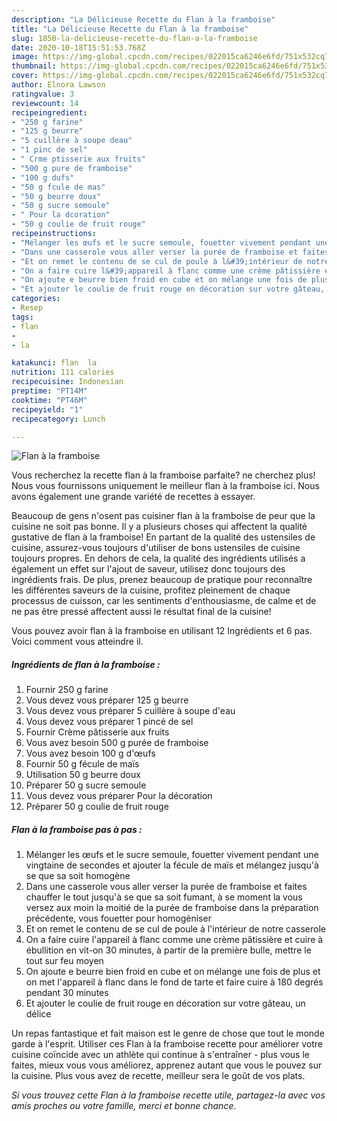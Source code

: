 ```yaml
---
description: "La Délicieuse Recette du Flan à la framboise"
title: "La Délicieuse Recette du Flan à la framboise"
slug: 1850-la-delicieuse-recette-du-flan-a-la-framboise
date: 2020-10-18T15:51:53.768Z
image: https://img-global.cpcdn.com/recipes/022015ca6246e6fd/751x532cq70/flan-a-la-framboise-photo-principale-de-la-recette.jpg
thumbnail: https://img-global.cpcdn.com/recipes/022015ca6246e6fd/751x532cq70/flan-a-la-framboise-photo-principale-de-la-recette.jpg
cover: https://img-global.cpcdn.com/recipes/022015ca6246e6fd/751x532cq70/flan-a-la-framboise-photo-principale-de-la-recette.jpg
author: Elnora Lawson
ratingvalue: 3
reviewcount: 14
recipeingredient:
- "250 g farine"
- "125 g beurre"
- "5 cuillère à soupe deau"
- "1 pinc de sel"
- " Crme ptisserie aux fruits"
- "500 g pure de framboise"
- "100 g dufs"
- "50 g fcule de mas"
- "50 g beurre doux"
- "50 g sucre semoule"
- " Pour la dcoration"
- "50 g coulie de fruit rouge"
recipeinstructions:
- "Mélanger les œufs et le sucre semoule, fouetter vivement pendant une vingtaine de secondes et ajouter la fécule de maïs et mélangez jusqu&#39;à se que sa soit homogène"
- "Dans une casserole vous aller verser la purée de framboise et faites chauffer le tout jusqu&#39;à se que sa soit fumant, à se moment la vous versez aux moin la moitié de la purée de framboise dans la préparation précédente, vous fouetter pour homogèniser"
- "Et on remet le contenu de se cul de poule à l&#39;intérieur de notre casserole"
- "On a faire cuire l&#39;appareil à flanc comme une crème pâtissière et cuire à ébullition en vit-on 30 minutes, à partir de la première bulle, mettre le tout sur feu moyen"
- "On ajoute e beurre bien froid en cube et on mélange une fois de plus et on met l&#39;appareil à flanc dans le fond de tarte et faire cuire à 180 degrés pendant 30 minutes"
- "Et ajouter le coulie de fruit rouge en décoration sur votre gâteau, un délice"
categories:
- Resep
tags:
- flan
- 
- la

katakunci: flan  la 
nutrition: 111 calories
recipecuisine: Indonesian
preptime: "PT14M"
cooktime: "PT46M"
recipeyield: "1"
recipecategory: Lunch

---
```



![Flan à la framboise](https://img-global.cpcdn.com/recipes/022015ca6246e6fd/751x532cq70/flan-a-la-framboise-photo-principale-de-la-recette.jpg)

Vous recherchez la recette flan à la framboise parfaite? ne cherchez plus! Nous vous fournissons uniquement le meilleur flan à la framboise ici. Nous avons également une grande variété de recettes à essayer.

Beaucoup de gens n'osent pas cuisiner flan à la framboise de peur que la cuisine ne soit pas bonne. Il y a plusieurs choses qui affectent la qualité gustative de flan à la framboise! En partant de la qualité des ustensiles de cuisine, assurez-vous toujours d'utiliser de bons ustensiles de cuisine toujours propres. En dehors de cela, la qualité des ingrédients utilisés a également un effet sur l'ajout de saveur, utilisez donc toujours des ingrédients frais. De plus, prenez beaucoup de pratique pour reconnaître les différentes saveurs de la cuisine, profitez pleinement de chaque processus de cuisson, car les sentiments d'enthousiasme, de calme et de ne pas être pressé affectent aussi le résultat final de la cuisine!

<!--inarticleads1-->

Vous pouvez avoir flan à la framboise en utilisant 12 Ingrédients et 6 pas. Voici comment vous atteindre il.

##### Ingrédients de flan à la framboise :

1. Fournir 250 g farine
1. Vous devez vous préparer 125 g beurre
1. Vous devez vous préparer 5 cuillère à soupe d&#39;eau
1. Vous devez vous préparer 1 pincé de sel
1. Fournir  Crème pâtisserie aux fruits
1. Vous avez besoin 500 g purée de framboise
1. Vous avez besoin 100 g d&#39;œufs
1. Fournir 50 g fécule de maïs
1. Utilisation 50 g beurre doux
1. Préparer 50 g sucre semoule
1. Vous devez vous préparer  Pour la décoration
1. Préparer 50 g coulie de fruit rouge




<!--inarticleads2-->

##### Flan à la framboise pas à pas :

1. Mélanger les œufs et le sucre semoule, fouetter vivement pendant une vingtaine de secondes et ajouter la fécule de maïs et mélangez jusqu&#39;à se que sa soit homogène
1. Dans une casserole vous aller verser la purée de framboise et faites chauffer le tout jusqu&#39;à se que sa soit fumant, à se moment la vous versez aux moin la moitié de la purée de framboise dans la préparation précédente, vous fouetter pour homogèniser
1. Et on remet le contenu de se cul de poule à l&#39;intérieur de notre casserole
1. On a faire cuire l&#39;appareil à flanc comme une crème pâtissière et cuire à ébullition en vit-on 30 minutes, à partir de la première bulle, mettre le tout sur feu moyen
1. On ajoute e beurre bien froid en cube et on mélange une fois de plus et on met l&#39;appareil à flanc dans le fond de tarte et faire cuire à 180 degrés pendant 30 minutes
1. Et ajouter le coulie de fruit rouge en décoration sur votre gâteau, un délice




<!--inarticleads1-->

<p>
Un repas fantastique et fait maison est le genre de chose que tout le monde garde à l'esprit. Utiliser ces Flan à la framboise recette pour améliorer votre cuisine coïncide avec un athlète qui continue à s'entraîner - plus vous le faites, mieux vous vous améliorez, apprenez autant que vous le pouvez sur la cuisine. Plus vous avez de recette, meilleur sera le goût de vos plats.
</p>

<p>
<i>Si vous trouvez cette Flan à la framboise recette utile, partagez-la avec vos amis proches ou votre famille, merci et bonne chance.</i>
</p>
